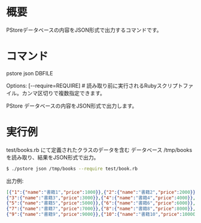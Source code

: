 # 概要

PStoreデータベースの内容をJSON形式で出力するコマンドです。

# コマンド

  pstore json DBFILE

Options:
  [--require=REQUIRE]  # 読み取り前に実行されるRubyスクリプトファイル。カンマ区切りで複数指定できます。

PStore データベースの内容をJSON形式で出力します。

# 実行例

test/books.rb にて定義されたクラスのデータを含む
データベース /tmp/books を読み取り、結果をJSON形式で出力。

```bash
$ ./pstore json /tmp/books --require test/book.rb
```

出力例:

```json
[{"1":{"name":"書籍1","price":1000}},{"2":{"name":"書籍2","price":2000}},
{"3":{"name":"書籍3","price":3000}},{"4":{"name":"書籍4","price":4000}},
{"5":{"name":"書籍5","price":5000}},{"6":{"name":"書籍6","price":6000}},
{"7":{"name":"書籍7","price":7000}},{"8":{"name":"書籍8","price":8000}},
{"9":{"name":"書籍9","price":9000}},{"10":{"name":"書籍10","price":10000}}]
```
